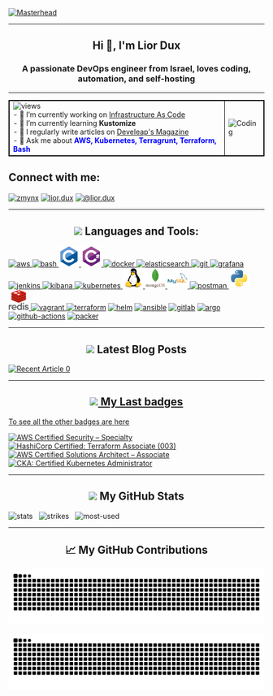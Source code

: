 [![Masterhead](https://res.cloudinary.com/practicaldev/image/fetch/s--xAAdUtiT--/c_imagga_scale,f_auto,fl_progressive,h_500,q_66,w_1000/https://dev-to-uploads.s3.amazonaws.com/i/zu5cr0j2qczswka4wh39.gif)]()

---

<h2 align="center">Hi 👋, I'm Lior Dux</h2>
<h3 align="center">A passionate DevOps engineer from Israel, loves coding, automation, and self-hosting</h3>

---

<!-- <img align="right" alt="Coding" width="400" src="https://camo.githubusercontent.com/5ddf73ad3a205111cf8c686f687fc216c2946a75005718c8da5b837ad9de78c9/68747470733a2f2f7468756d62732e6766796361742e636f6d2f4576696c4e657874446576696c666973682d736d616c6c2e676966"> -->
<style>
table {
  border-collapse: collapse;
}
table, th, td {
  border: 1px solid black;
}
blockquote {
  border-left: solid blue;
  padding-left: 10px;
}
</style>

<table>
  <tr>
    <td><picture><img alt="views" src="https://komarev.com/ghpvc/?username=zmynx&label=Profile%20views&color=0e75b6&style=flat" /></picture><br>
    - 🔭 I’m currently working on <a href="https://github.com/zMynx/IaC" target="blank">Infrastructure As Code</a><br>
    - 🌱 I’m currently learning <span style="font-weight:bold">Kustomize</span><br>
    - 📝 I regularly write articles on <a href="https://www.develeap.com/magazine/" target="blank">Develeap's Magazine</a><br>
    - 💬 Ask me about <font color='blue'><span style="font-weight:bold""">AWS, Kubernetes, Terragrunt, Terraform, Bash</span></font></td>
    <td><picture><img alt="Coding" src="./assets/coding.gif" /></picture></td>
  </tr>
</table>
<!-- |||
|-------------|------------------------|
| ![](https://komarev.com/ghpvc/?username=zmynx&label=Profile%20views&color=0e75b6&style=flat)<br> - 🔭 I’m currently working on [Infrastructure As Code](https://github.com/zMynx/IaC)<br>- 🌱 I’m currently learning **Kustomize**<br>- 📝 I regularly write articles on [Develeap's Magazine](https://www.develeap.com/magazine/)<br>- 💬 Ask me about **AWS, Kubernetes, Terragrunt, Terraform, Bash** | ![Coding GIF](./assets/coding.gif)  | -->

<!-- <p align="left"> <img src="https://komarev.com/ghpvc/?username=zmynx&label=Profile%20views&color=0e75b6&style=flat" alt="zmynx" />

- 🔭 I’m currently working on [Infrastructure As Code](https://github.com/zMynx/IaC)

- 🌱 I’m currently learning **Kustomize**

- 📝 I regularly write articles on [Develeap's Magazine](https://www.develeap.com/magazine/)

- 💬 Ask me about **AWS, Kubernetes, Terragrunt, Terraform, Bash**

</p>
<img src="./assest/coding.gif" alt="zmynx" width="500"/> -->

<h2 align="left">Connect with me:</h2>
<p align="left">
<a href="https://github.com/zmynx" target="blank"><img align="center" src="https://www.svgrepo.com/show/512317/github-142.svg" alt="zmynx" height="30" width="40" /></a>
<a href="https://linkedin.com/in/lior-dux" target="blank"><img align="center" src="https://raw.githubusercontent.com/rahuldkjain/github-profile-readme-generator/master/src/images/icons/Social/linked-in-alt.svg" alt="lior.dux" height="30" width="40" /></a>
<a href="https://medium.com/@lior.dux" target="blank"><img align="center" src="https://raw.githubusercontent.com/rahuldkjain/github-profile-readme-generator/master/src/images/icons/Social/medium.svg" alt="@lior.dux" height="30" width="40" /></a>
</p>

---

<h2 align="center"><img src = "https://media2.giphy.com/media/QssGEmpkyEOhBCb7e1/giphy.gif?cid=ecf05e47a0n3gi1bfqntqmob8g9aid1oyj2wr3ds3mg700bl&rid=giphy.gif" width="32"> Languages and Tools:</h2>

<p align="left"> <a href="https://aws.amazon.com" target="_blank" rel="noreferrer"> <img src="https://www.svgrepo.com/show/448266/aws.svg" alt="aws" width="40" height="40"/> </a> <a href="https://www.gnu.org/software/bash/" target="_blank" rel="noreferrer"> <img src="https://www.vectorlogo.zone/logos/gnu_bash/gnu_bash-icon.svg" alt="bash" width="40" height="40"/> </a> <a href="https://www.cprogramming.com/" target="_blank" rel="noreferrer"> <img src="https://raw.githubusercontent.com/devicons/devicon/master/icons/c/c-original.svg" alt="c" width="40" height="40"/> </a> <a href="https://www.w3schools.com/cs/" target="_blank" rel="noreferrer"> <img src="https://raw.githubusercontent.com/devicons/devicon/master/icons/csharp/csharp-original.svg" alt="csharp" width="40" height="40"/> </a> <a href="https://www.docker.com/" target="_blank" rel="noreferrer"> <img src="https://www.svgrepo.com/show/373557/docker2.svg" alt="docker" width="40" height="40"/> </a> <a href="https://www.elastic.co" target="_blank" rel="noreferrer"> <img src="https://www.vectorlogo.zone/logos/elastic/elastic-icon.svg" alt="elasticsearch" width="40" height="40"/> </a> <a href="https://git-scm.com/" target="_blank" rel="noreferrer"> <img src="https://www.vectorlogo.zone/logos/git-scm/git-scm-icon.svg" alt="git" width="40" height="40"/> </a> <a href="https://grafana.com" target="_blank" rel="noreferrer"> <img src="https://www.vectorlogo.zone/logos/grafana/grafana-icon.svg" alt="grafana" width="40" height="40"/> </a> <a href="https://www.jenkins.io" target="_blank" rel="noreferrer"> <img src="https://www.vectorlogo.zone/logos/jenkins/jenkins-icon.svg" alt="jenkins" width="40" height="40"/> </a> <a href="https://www.elastic.co/kibana" target="_blank" rel="noreferrer"> <img src="https://www.vectorlogo.zone/logos/elasticco_kibana/elasticco_kibana-icon.svg" alt="kibana" width="40" height="40"/> </a> <a href="https://kubernetes.io" target="_blank" rel="noreferrer"> <img src="https://www.vectorlogo.zone/logos/kubernetes/kubernetes-icon.svg" alt="kubernetes" width="40" height="40"/> </a> <a href="https://www.linux.org/" target="_blank" rel="noreferrer"> <img src="https://raw.githubusercontent.com/devicons/devicon/master/icons/linux/linux-original.svg" alt="linux" width="40" height="40"/> </a> <a href="https://www.mongodb.com/" target="_blank" rel="noreferrer"> <img src="https://raw.githubusercontent.com/devicons/devicon/master/icons/mongodb/mongodb-original-wordmark.svg" alt="mongodb" width="40" height="40"/> </a> <a href="https://www.mysql.com/" target="_blank" rel="noreferrer"> <img src="https://raw.githubusercontent.com/devicons/devicon/master/icons/mysql/mysql-original-wordmark.svg" alt="mysql" width="40" height="40"/> </a> <a href="https://postman.com" target="_blank" rel="noreferrer"> <img src="https://www.vectorlogo.zone/logos/getpostman/getpostman-icon.svg" alt="postman" width="40" height="40"/> </a> <a href="https://www.python.org" target="_blank" rel="noreferrer"> <img src="https://raw.githubusercontent.com/devicons/devicon/master/icons/python/python-original.svg" alt="python" width="40" height="40"/> </a> <a href="https://redis.io" target="_blank" rel="noreferrer"> <img src="https://raw.githubusercontent.com/devicons/devicon/master/icons/redis/redis-original-wordmark.svg" alt="redis" width="40" height="40"/> </a> <a href="https://www.vagrantup.com/" target="_blank" rel="noreferrer"> <img src="https://www.vectorlogo.zone/logos/vagrantup/vagrantup-icon.svg" alt="vagrant" width="40" height="40"/> </a>
<a href="https://" target="_blank" rel="noreferrer"><img src="https://www.svgrepo.com/show/354447/terraform-icon.svg" alt="terraform" width="40" height="40"/></a> 
<a href="https://" target="_blank" rel="noreferrer"><img src="https://www.svgrepo.com/show/448231/helm.svg" alt="helm" width="40" height="40"/></a> 
<a href="https://" target="_blank" rel="noreferrer"><img src="https://www.svgrepo.com/show/305708/ansible.svg" alt="ansible" width="40" height="40"/></a>
<a href="https://" target="_blank" rel="noreferrer"><img src="https://www.svgrepo.com/show/448226/gitlab.svg" alt="gitlab" width="40" height="40"/></a>
<a href="https://" target="_blank" rel="noreferrer"><img src="https://icons-for-free.com/download-icon-argocd-1331550886883580947_512.png" alt="argo" width="40" height="40"/></a>
<a href="https://" target="_blank" rel="noreferrer"><img src="https://www.svgrepo.com/show/306098/githubactions.svg" alt="github-actions" width="40" height="40"/></a>
<a href="https://" target="_blank" rel="noreferrer"><img src="https://www.svgrepo.com/show/354156/packer.svg" alt="packer" width="40" height="40"/></a>
</p>

---

<h2  align="center"><img src = "https://www.bootgum.com/wp-content/uploads/2018/06/Bootgum-NewBadgeWatermarked550.gif" width="30"> Latest Blog Posts </h2>
 <a target="_blank" href="https://github-readme-medium-recent-article.vercel.app/medium/@@lior.dux/0"><img src="https://github-readme-medium-recent-article.vercel.app/medium/@@lior.dux/0" alt="Recent Article 0">

<!-- BLOG-POST-LIST:START -->
<!-- BLOG-POST-LIST:END -->

---

<h2  align="center"><img src = "https://cliply.co/wp-content/uploads/2021/02/392102940_MEDAL_3D_400px.gif" width="40"> My Last badges </h2>

To see all the other badges are [here](https://www.credly.com/users/zmynx/badges)

<!--START_SECTION:badges-->

[![AWS Certified Security – Specialty](https://images.credly.com/size/110x110/images/53acdae5-d69f-4dda-b650-d02ed7a50dd7/image.png)](http://www.credly.com/badges/84b98d14-648f-4424-8d80-2792cb71818b "AWS Certified Security – Specialty")
[![HashiCorp Certified: Terraform Associate (003)](https://images.credly.com/size/110x110/images/85b9cfc4-257a-4742-878c-4f7ab4a2631b/image.png)](http://www.credly.com/badges/02ed188d-6d6c-4b90-abba-de336d141256 "HashiCorp Certified: Terraform Associate (003)")
[![AWS Certified Solutions Architect – Associate](https://images.credly.com/size/110x110/images/0e284c3f-5164-4b21-8660-0d84737941bc/image.png)](http://www.credly.com/badges/ff7ee15e-a9e9-43e3-9d0f-8eec2c96079d "AWS Certified Solutions Architect – Associate")
[![CKA: Certified Kubernetes Administrator](https://images.credly.com/size/110x110/images/8b8ed108-e77d-4396-ac59-2504583b9d54/cka_from_cncfsite__281_29.png)](http://www.credly.com/badges/b97de219-0d95-4b68-a547-3f8a3ed8498d "CKA: Certified Kubernetes Administrator")

<!--END_SECTION:badges-->

---

<h2  align="center"><img src='https://media1.giphy.com/media/du3J3cXyzhj75IOgvA/giphy.gif?cid=ecf05e47x2g034i9pzwtzzsd3xgg2w9nr94t4tflbbgo3008&rid=giphy.gif' width="40"> My GitHub Stats </h2>

<div class="row">
  <div class="column">
    <img src="https://github-readme-stats-sigma-five.vercel.app/api?username=zmynxx&theme=nightowl&show_icons=true&locale=en" alt="stats" width="260">  &nbsp; 
    <img src="https://github-readme-streak-stats.herokuapp.com/?user=zmynxx&theme=nightowl" alt="strikes" width="270">  &nbsp; 
    <img src="https://github-readme-stats-sigma-five.vercel.app/api/top-langs?username=zmynxx&theme=nightowl&show_icons=true&locale=en&layout=compact" alt="most-used" width="230">  &nbsp; 
  </div>
</div>

---

<h2 align="center"> 📈 My GitHub Contributions </h2>

![Snake animation](https://github.com/zmynx/zmynx/blob/output/github-snake.svg)

<picture>
  <source media="(prefers-color-scheme: light)" srcset="github-snake.svg" />
  <img alt="github-snake" src="github-snake.svg" />
</picture>
